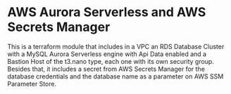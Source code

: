 # AWS Aurora Serverless and AWS Secrets Manager

This is a terraform module that includes in a VPC an RDS Database Cluster with a MySQL Aurora Serverless engine with Api Data enabled and a Bastion Host of the t3.nano type, each one with its own security group. Besides that, it includes a secret from AWS Secrets Manager for the database credentials and the database name as a parameter on AWS SSM Parameter Store. 